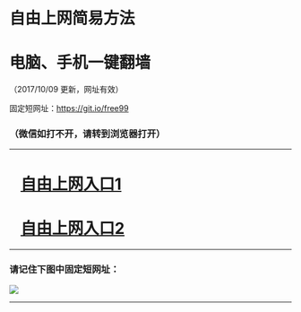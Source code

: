 ﻿# 自由上网简易方法

# 电脑、手机一键翻墙

（2017/10/09 更新，网址有效）

固定短网址：https://git.io/free99

### （微信如打不开，请转到浏览器打开）


***





# &nbsp;&nbsp; <a href="http://ft833019049.fwq-tz-1001.info/fwqtz01.html?t=100900116861 " target="_blank">自由上网入口1</a>
# &nbsp;&nbsp; <a href="http://ft174652759.fwq-tz-1002.info/fwqtz02.html?t=100900113228 " target="_blank">自由上网入口2</a>
***

### 请记住下图中固定短网址：

<img src="https://s3-us-west-2.amazonaws.com/fwq-1001/yjfq-20170905okok.png" /> 


***

